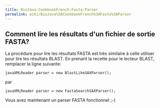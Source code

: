 ```yaml
---
title: BioJava:CookbookFrench:Fasta:Parser
permalink: wiki/BioJava%3ACookbookFrench%3AFasta%3AParser
---
```


Comment lire les résultats d'un fichier de sortie FASTA?
--------------------------------------------------------

La procédure pour lire les résultats FASTA est très similaire à celle
utiliser pour lire les résultats BLAST. En prenant la recette pour le
lecteur BLAST, remplacer la ligne suivante:

```javaXMLReader parser = new BlastLikeSAXParser();```

par

```javaXMLReader parser = new FastaSearchSAXParser();```

Vous avez maintenant un parser FASTA fonctionnel ;-)
